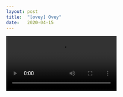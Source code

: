 ```yaml
---
layout:	post
title:	"[ovey]	Ovey"
date:	2020-04-15
---
```


<video src="/assets/ovey_1.mp4" type="video/mp4" poster=""
       autoplay="autoplay" controls="controls" loop="-1">
</video>




	

